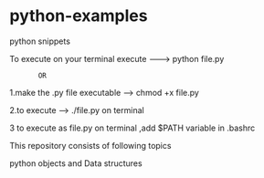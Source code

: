 # python-examples
python snippets


To execute 
on your terminal execute ---> python file.py

           OR

1.make the .py file executable -->  chmod +x file.py

2.to execute --> ./file.py on terminal

3 to execute as file.py on terminal ,add $PATH variable in .bashrc

This repository consists of following topics

python objects and Data structures
